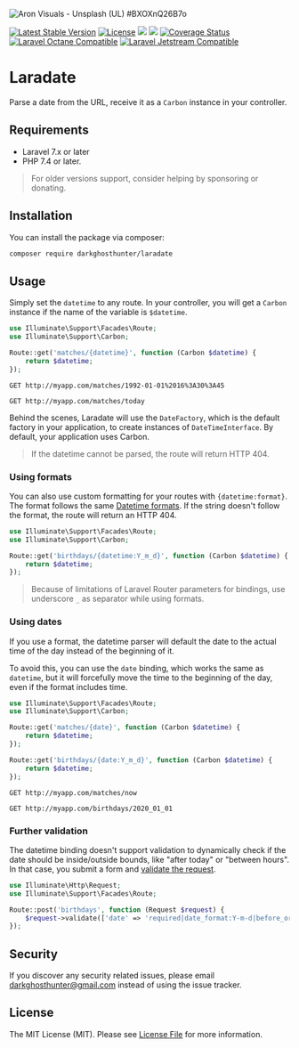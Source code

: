 ![Aron Visuals - Unsplash (UL) #BXOXnQ26B7o](https://images.unsplash.com/photo-1501139083538-0139583c060f?ixid=MnwxMjA3fDB8MHxwaG90by1wYWdlfHx8fGVufDB8fHx8&ixlib=rb-1.2.1&auto=format&fit=crop&w=1200&h=400&q=80)

[![Latest Stable Version](https://poser.pugx.org/darkghosthunter/laradate/v/stable)](https://packagist.org/packages/darkghosthunter/laradate) [![License](https://poser.pugx.org/darkghosthunter/laradate/license)](https://packagist.org/packages/darkghosthunter/laradate) ![](https://img.shields.io/packagist/php-v/darkghosthunter/laradate.svg) ![](https://github.com/DarkGhostHunter/Laradate/workflows/PHP%20Composer/badge.svg) [![Coverage Status](https://coveralls.io/repos/github/DarkGhostHunter/Laradate/badge.svg?branch=master)](https://coveralls.io/github/DarkGhostHunter/Laradate?branch=master) [![Laravel Octane Compatible](https://img.shields.io/badge/Laravel%20Octane-Compatible-success?style=flat&logo=laravel)](https://github.com/laravel/octane) [![Laravel Jetstream Compatible](https://img.shields.io/badge/Laravel%20Jetstream-Compatible-success?style=flat&logo=laravel)](https://jetstream.laravel.com/) 

# Laradate

Parse a date from the URL, receive it as a `Carbon` instance in your controller.

## Requirements

* Laravel 7.x or later
* PHP 7.4 or later.

> For older versions support, consider helping by sponsoring or donating.

## Installation

You can install the package via composer:

```bash
composer require darkghosthunter/laradate
```

## Usage

Simply set the `datetime` to any route. In your controller, you will get a `Carbon` instance if the name of the variable is `$datetime`. 

```php
use Illuminate\Support\Facades\Route;
use Illuminate\Support\Carbon;

Route::get('matches/{datetime}', function (Carbon $datetime) {
    return $datetime;
});
```

```http request
GET http://myapp.com/matches/1992-01-01%2016%3A30%3A45
```

```http request
GET http://myapp.com/matches/today
```

Behind the scenes, Laradate will use the `DateFactory`, which is the default factory in your application, to create instances of `DateTimeInterface`. By default, your application uses Carbon.

> If the datetime cannot be parsed, the route will return HTTP 404.

### Using formats

You can also use custom formatting for your routes with `{datetime:format}`. The format follows the same [Datetime formats](https://php.net/manual/datetime.createfromformat.php). If the string doesn't follow the format, the route will return an HTTP 404.

```php
use Illuminate\Support\Facades\Route;
use Illuminate\Support\Carbon;

Route::get('birthdays/{datetime:Y_m_d}', function (Carbon $datetime) {
    return $datetime;
});
```

> Because of limitations of Laravel Router parameters for bindings, use underscore `_` as separator while using formats.

### Using dates

If you use a format, the datetime parser will default the date to the actual time of the day instead of the beginning of it.

To avoid this, you can use the `date` binding, which works the same as `datetime`, but it will forcefully move the time to the beginning of the day, even if the format includes time.

```php
use Illuminate\Support\Facades\Route;
use Illuminate\Support\Carbon;

Route::get('matches/{date}', function (Carbon $datetime) {
    return $datetime;
});

Route::get('birthdays/{date:Y_m_d}', function (Carbon $datetime) {
    return $datetime;
});
```

```http request
GET http://myapp.com/matches/now
```
```http request
GET http://myapp.com/birthdays/2020_01_01
```

### Further validation

The datetime binding doesn't support validation to dynamically check if the date should be inside/outside bounds, like "after today" or "between hours". In that case, you submit a form and [validate the request](https://laravel.com/docs/validation#available-validation-rules).

```php
use Illuminate\Http\Request;
use Illuminate\Support\Facades\Route;

Route::post('birthdays', function (Request $request) {
    $request->validate(['date' => 'required|date_format:Y-m-d|before_or_equal:today']);
});
```

## Security

If you discover any security related issues, please email darkghosthunter@gmail.com instead of using the issue tracker.

## License

The MIT License (MIT). Please see [License File](LICENSE.md) for more information.
